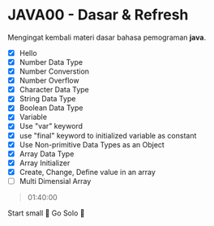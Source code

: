 # JAVA00 - Dasar & Refresh

Mengingat kembali materi dasar bahasa pemograman **java**. <br>

- [x] Hello 
- [x] Number Data Type
- [x] Number Converstion
- [x] Number Overflow
- [x] Character Data Type 
- [x] String Data Type
- [x] Boolean Data Type
- [x] Variable
- [x] Use "var" keyword
- [x] use "final" keyword to initialized variable as constant
- [x] Use Non-primitive Data Types as an Object
- [x] Array Data Type
- [x] Array Initializer
- [x] Create, Change, Define value in an array
- [ ] Multi Dimensial Array

> 01:40:00
 
Start small :dart: Go Solo :rocket:
